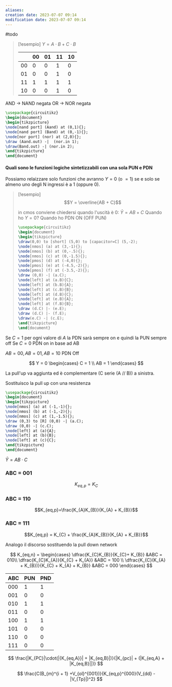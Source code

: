 ```yaml
---
aliases: 
creation date: 2023-07-07 09:14
modification date: 2023-07-07 09:14
---
```


#todo 

>[!esempio]
> $Y =A \cdot B + C \cdot B$
>
>|     | 00  | 01  | 11  | 10  |
>| --- | --- | --- | --- | --- |
>| 00  | 0   | 0   | 1   | 0   |
>| 01  | 0   | 0   | 1   | 0   |
>| 11  | 1   | 1   | 1   | 1   |
>| 10  | 0   | 0   | 1   | 0    |


AND -> NAND negata
OR -> NOR negata

```tikz
\usepackage{circuitikz}
\begin{document}
\begin{tikzpicture}
\node[nand port] (Aand) at (0,1){};
\node[nand port] (Band) at (0,-1){};
\node[nor port] (nor) at (2,0){};
\draw (Aand.out) -|  (nor.in 1);
\draw(Band.out) -| (nor.in 2);
\end{tikzpicture}
\end{document}
```

#### Quali sono le funzioni logiche sintetizzabili con una sola PUN e PDN

Possiamo relaizzare solo funzioni che avranno $Y= 0$ (o $=1$) se e solo se almeno uno degli N ingressi è a 1 (oppure 0).


>[!esempio]
>$$Y = \overline{AB + C}$$
>
>in cmos conviene chiedersi quando l'uscità è 0: $\bar{Y}=AB + C$
>Quando ho $Y = 0$?
>Quando ho PDN ON (OFF PUN)
>
>```tikz
>\usepackage{circuitikz}
>\begin{document}
>\begin{tikzpicture}
>\draw(0,0) to [short] (5,0) to [capacitor=C] (5,-2); 
>\node[nmos] (a) at (3,-1){};
>\node[nmos] (b) at (0,-.5){};
>\node[nmos] (c) at (0,-1.5){};
>\node[pmos] (d) at (-4,0){};
>\node[pmos] (e) at (-4.5,-2){};
>\node[pmos] (f) at (-3.5,-2){};
>\draw (0,0) -| (a.C);
>\node[left] at (a.B){C};
>\node[left] at (b.B){A};
>\node[left] at (c.B){B};
>\node[left] at (d.B){C};
>\node[left] at (e.B){A};
>\node[left] at (f.B){B};
>\draw (d.C) |- (e.E);
>\draw (d.C) |- (f.E);
>\draw(e.C) -| (c.E);
>\end{tikzpicture}
>\end{document}
>```

Se $C = 1$ per ogni valore di $A$ la PDN sarà sempre on e quindi la PUN sempre off
Se $C = 0$ PDN on in base ad AB

$AB = 00, AB = 01, AB=10$ PDN Off

$$ Y = 0 \begin{cases}
C = 1 \\
AB = 1
\end{cases} $$

La pull'up va aggiunta ed è complementare (C serie (A // B)) a sinistra.

Sostituisco la pull up con una resistenza

```tikz
\usepackage{circuitikz}
\begin{document}
\begin{tikzpicture}
\node[nmos] (a) at (-1,-1){};
\node[nmos] (b) at (-1,-2){};
\node[nmos] (c) at (1,-1.5){};
\draw (0,3) to [R] (0,0) -| (a.C);
\draw (0,0) -| (c.C);
\node[left] at (a){A};
\node[left] at (b){B};
\node[left] at (c){C};
\end{tikzpicture}
\end{document}
```



$\bar{Y} = AB \cdot C$

### ABC = 001
$$K_{eq,p}=K_{C}$$

### ABC = 110
$$K_{eq,p}=\frac{K_{A}K_{B}}{K_{A} + K_{B}}$$

### ABC = 111
$$K_{eq,p} = K_{C} + \frac{K_{A}K_{B}}{K_{A} + K_{B}}$$

Analogo il discorso sostituendo la pull down network


$$ K_{eq,n} = \begin{cases}
\dfrac{K_{C}K_{B}}{K_{C}+ K_{B}} &ABC = 010\\ 
\dfrac{K_{C}K_{A}}{K_{C} + K_{A}} &ABC = 100 \\
\dfrac{K_{C}(K_{A} + K_{B})}{K_{C} + K_{A} + K_{B}} &ABC = 000
\end{cases}
$$


| ABC | PUN | PND |
| --- | --- | --- |
| 000 | 1   | 1   |
| 001 | 0   | 0   |
| 010 | 1   | 1   |
| 011 | 0   | 0   |
| 100 | 1   | 1   |
| 101 | 0   | 0   |
| 110 | 0   | 0   |
| 111 | 0   | 0   |

$$ \frac{|K_{PC}|\cdot(|{K_{eq,A}}| + |K_{eq,B}|)}{|K_{pc}| + (|K_{eq,A} + |K_{eq,B}||)} $$

$$ \frac{C(B_{m}^{i + 1} +V_{ol}^{001})}{K_{eq,p}^{000}(V_{dd} - |V_{Tp}|)^2} $$